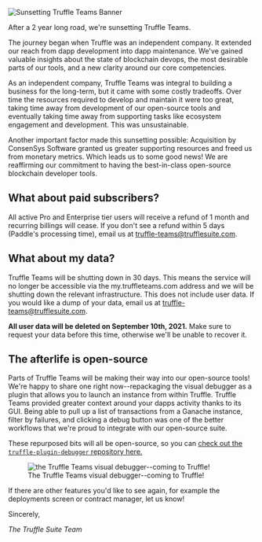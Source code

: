![Sunsetting Truffle Teams Banner](/img/blog/sunsetting-truffle-teams/blog-header.png)

After a 2 year long road, we're sunsetting Truffle Teams. 

The journey began when Truffle was an independent company. It extended our reach from dapp development into dapp maintenance. We've gained valuable insights about the state of blockchain devops, the most desirable parts of our tools, and a new clarity around our core competencies.

As an independent company, Truffle Teams was integral to building a business for the long-term, but it came with some costly tradeoffs. Over time the resources required to develop and maintain it were too great, taking time away from development of our open-source tools and eventually taking time away from supporting tasks like ecosystem engagement and development. This was unsustainable.

Another important factor made this sunsetting possible: Acquisition by ConsenSys Software granted us greater supporting resources and freed us from monetary metrics. Which leads us to some good news! We are reaffirming our commitment to having the best-in-class open-source blockchain developer tools.

## What about paid subscribers?

All active Pro and Enterprise tier users will receive a refund of 1 month and recurring billings will cease. If you don't see a refund within 5 days (Paddle's processing time), email us at [truffle-teams@trufflesuite.com](mailto:truffle-teams@trufflesuite.com).

## What about my data?

Truffle Teams will be shutting down in 30 days. This means the service will no longer be accessible via the my.truffleteams.com address and we will be shutting down the relevant infrastructure. This does not include user data. If you would like a dump of your data, email us at [truffle-teams@trufflesuite.com](mailto:truffle-teams@trufflesuite.com).

**All user data will be deleted on September 10th, 2021.** Make sure to request your data before this time, otherwise we'll be unable to recover it.

## The afterlife is open-source

Parts of Truffle Teams will be making their way into our open-source tools! We're happy to share one right now--repackaging the visual debugger as a plugin that allows you to launch an instance from within Truffle. Truffle Teams provided greater context around your dapps activity thanks to its GUI. Being able to pull up a list of transactions from a Ganache instance, filter by failures, and clicking a debug button was one of the better workflows that we're proud to integrate with our open-source suite.

These repurposed bits will all be open-source, so you can [check out the `truffle-plugin-debugger` repository here.](https://github.com/trufflesuite/truffle-plugin-debugger)

<figure>
  <img class="mb-4 w-100" src="/img/blog/sunsetting-truffle-teams/visual-debugger.png" alt="the Truffle Teams visual debugger--coming to Truffle!">
  <figcaption class="text-center font-italic">The Truffle Teams visual debugger--coming to Truffle!</figcaption>
</figure>

If there are other features you'd like to see again, for example the deployments screen or contract manager, let us know!

Sincerely,

_The Truffle Suite Team_
